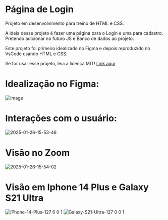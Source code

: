 # Página de Login
Projeto em desenvolvimento para treino de HTML e CSS.

A ideia desse projeto é fazer uma página para o Login e uma para cadastro. Pretendo adicionar no futuro JS e Banco de dados ao projeto.  

Este projeto foi primeiro idealizado no Figma e depois reproduzido no VsCode usando HTML e CSS.


Se for usar esse projeto, leia a licença MIT! <a href="https://github.com/Alan-AndradeDev/Login-e-Cadastro?tab=MIT-1-ov-file" >Link aqui
</a>

# Idealização no Figma:
![image](https://github.com/user-attachments/assets/a17cdce2-d318-4514-a3a2-80d8c6d6a33a)


# Interações com o usuário:
![2025-01-26-15-53-46](https://github.com/user-attachments/assets/26370195-6d5b-436e-b070-48524235f82c)


# Visão no Zoom 
![2025-01-26-15-54-02](https://github.com/user-attachments/assets/a67705ee-54b9-41ed-bf43-15f6218b67d3)

# Visão em Iphone 14 Plus e Galaxy S21 Ultra
![iPhone-14-Plus-127 0 0 1](https://github.com/user-attachments/assets/786c9520-24d9-4c3b-91fc-eac0aa36d44f) ![Galaxy-S21-Ultra-127 0 0 1](https://github.com/user-attachments/assets/48974139-1349-40c9-b06b-753486911580)
